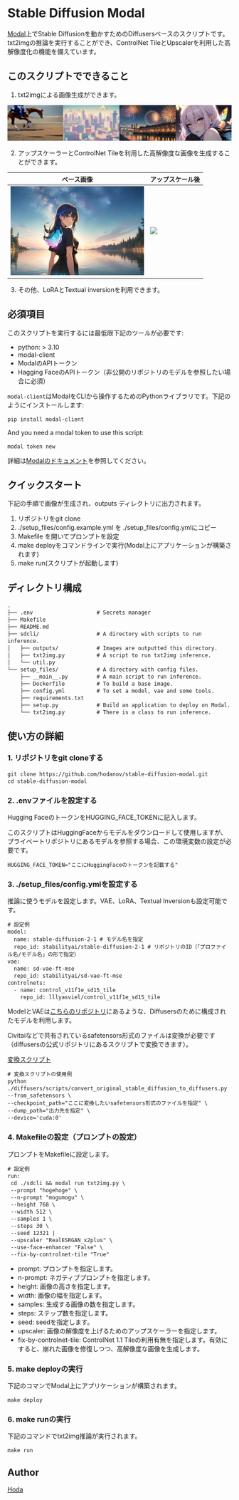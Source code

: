 # Stable Diffusion Modal

[Modal](https://modal.com/)上でStable Diffusionを動かすためのDiffusersベースのスクリプトです。txt2imgの推論を実行することができ、ControlNet TileとUpscalerを利用した高解像度化の機能を備えています。

## このスクリプトでできること

1. txt2imgによる画像生成ができます。

![](assets/20230902_tile_imgs.png)

2. アップスケーラーとControlNet Tileを利用した高解像度な画像を生成することができます。

| ベース画像 | アップスケール後 |
| ---- | ---- |
| <img src="assets/20230708204347_1172778945_0_0.png" width="300"> | <img src="assets/20230708204347_1172778945_0_2.png" width="300"> |

3. その他、LoRAとTextual inversionを利用できます。

## 必須項目

このスクリプトを実行するには最低限下記のツールが必要です:

- python: > 3.10
- modal-client
- ModalのAPIトークン
- Hagging FaceのAPIトークン（非公開のリポジトリのモデルを参照したい場合に必須）

`modal-client`はModalをCLIから操作するためのPythonライブラリです。下記のようにインストールします:

```
pip install modal-client
```

And you need a modal token to use this script:

```
modal token new
```

詳細は[Modalのドキュメント](https://modal.com/docs/guide)を参照してください。

## クイックスタート

下記の手順で画像が生成され、outputs ディレクトリに出力されます。

1. リポジトリをgit clone
2. ./setup_files/config.example.yml を ./setup_files/config.ymlにコピー
3. Makefile を開いてプロンプトを設定
4. make deployをコマンドラインで実行(Modal上にアプリケーションが構築されます)
5. make run(スクリプトが起動します)

## ディレクトリ構成

```
.
├── .env                    # Secrets manager
├── Makefile
├── README.md
├── sdcli/                  # A directory with scripts to run inference.
│   ├── outputs/            # Images are outputted this directory.
│   ├── txt2img.py          # A script to run txt2img inference.
│   └── util.py
└── setup_files/            # A directory with config files.
    ├── __main__.py         # A main script to run inference.
    ├── Dockerfile          # To build a base image.
    ├── config.yml          # To set a model, vae and some tools.
    ├── requirements.txt
    ├── setup.py            # Build an application to deploy on Modal.
    └── txt2img.py          # There is a class to run inference.
```

## 使い方の詳細

### 1. リポジトリをgit cloneする

```
git clone https://github.com/hodanov/stable-diffusion-modal.git
cd stable-diffusion-modal
```

### 2. .envファイルを設定する

Hugging FaceのトークンをHUGGING_FACE_TOKENに記入します。

このスクリプトはHuggingFaceからモデルをダウンロードして使用しますが、プライベートリポジトリにあるモデルを参照する場合、この環境変数の設定が必要です。

```
HUGGING_FACE_TOKEN="ここにHuggingFaceのトークンを記載する"
```

### 3. ./setup_files/config.ymlを設定する

推論に使うモデルを設定します。VAE、LoRA、Textual Inversionも設定可能です。

```
# 設定例
model:
  name: stable-diffusion-2-1 # モデル名を指定
  repo_id: stabilityai/stable-diffusion-2-1 # リポジトリのID（「プロファイル名/モデル名」の形で指定）
vae:
  name: sd-vae-ft-mse
  repo_id: stabilityai/sd-vae-ft-mse
controlnets:
  - name: control_v11f1e_sd15_tile
    repo_id: lllyasviel/control_v11f1e_sd15_tile
```

ModelとVAEは[こちらのリポジトリ](https://huggingface.co/stabilityai/stable-diffusion-2-1)にあるような、Diffusersのために構成されたモデルを利用します。

Civitaiなどで共有されているsafetensors形式のファイルは変換が必要です（diffusersの公式リポジトリにあるスクリプトで変換できます）。

[変換スクリプト](https://github.com/huggingface/diffusers/blob/main/scripts/convert_original_stable_diffusion_to_diffusers.py)

```
# 変換スクリプトの使用例
python ./diffusers/scripts/convert_original_stable_diffusion_to_diffusers.py --from_safetensors \
--checkpoint_path="ここに変換したいsafetensors形式のファイルを指定" \
--dump_path="出力先を指定" \
--device='cuda:0'
```

### 4. Makefileの設定（プロンプトの設定）

プロンプトをMakefileに設定します。

```
# 設定例
run:
 cd ./sdcli && modal run txt2img.py \
 --prompt "hogehoge" \
 --n-prompt "mogumogu" \
 --height 768 \
 --width 512 \
 --samples 1 \
 --steps 30 \
 --seed 12321 |
 --upscaler "RealESRGAN_x2plus" \
 --use-face-enhancer "False" \
 --fix-by-controlnet-tile "True"
```

- prompt: プロンプトを指定します。
- n-prompt: ネガティブプロンプトを指定します。
- height: 画像の高さを指定します。
- width: 画像の幅を指定します。
- samples: 生成する画像の数を指定します。
- steps: ステップ数を指定します。
- seed: seedを指定します。
- upscaler: 画像の解像度を上げるためのアップスケーラーを指定します。
- fix-by-controlnet-tile: ControlNet 1.1 Tileの利用有無を指定します。有効にすると、崩れた画像を修復しつつ、高解像度な画像を生成します。

### 5. make deployの実行

下記のコマンでModal上にアプリケーションが構築されます。

```
make deploy
```

### 6. make runの実行

下記のコマンドでtxt2img推論が実行されます。

```
make run
```

## Author

[Hoda](https://hodalog.com)
